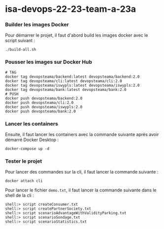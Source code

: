 # isa-devops-22-23-team-a-23a

### Builder les images Docker

Pour démarrer le projet, il faut d'abord build les images docker avec le script suivant :     
```shell
./build-all.sh
```

### Pousser les images sur Docker Hub
```shell
# TAG
docker tag devopsteama/backend:latest devopsteama/backend:2.0
docker tag devopsteama/cli:latest devopsteama/cli:2.0
docker tag devopsteama/iswypls:latest devopsteama/iswypls:2.0
docker tag devopsteama/bank:latest devopsteama/bank:2.0
# PUSH
docker push devopsteama/backend:2.0
docker push devopsteama/cli:2.0
docker push devopsteama/iswypls:2.0
docker push devopsteama/bank:2.0
```

### Lancer les containers
Ensuite, il faut lancer les containers avec la commande suivante après avoir démarré Docker Desktop :         
```shell
docker-compose up -d
```

### Tester le projet
Pour lancer des commandes sur la cli, il faut lancer la commande suivante :     
```shell
docker attach cli
```

Pour lancer le fichier `demo.txt`, il faut lancer la commande suivante dans le shell de la cli :     
```shell
shell:> script createConsumer.txt
shell:> script createPartnerSociety.txt
shell:> script scenarioAdvantageWithValidityParking.txt
shell:> script scenarioSondage.txt
shell:> script scenarioStatistics.txt
```


